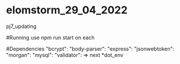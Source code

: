 # elomstorm_29_04_2022
pj7_updating

#Running
use npm run start on each

#Dependencies 
  "bcrypt": 
  "body-parser": 
  "express":
  "jsonwebtoken":
  "morgan": 
  "mysql": 
  "validator":
    => next
        *dot_env
